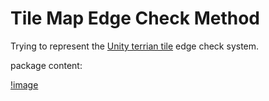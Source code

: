 # Tile Map Edge Check Method
Trying to represent the [Unity terrian tile](https://docs.unity3d.com/Packages/com.unity.2d.tilemap.extras@1.5/manual/TerrainTile.html) edge check system.

package content: 

[!image](https://i.imgur.com/CYgsPvL.gif)

